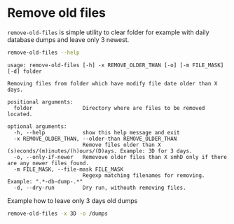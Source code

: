 # Remove old files

`remove-old-files` is simple utility to clear folder for example with daily database dumps and leave only 3 newest.

```bash
remove-old-files --help
```
```
usage: remove-old-files [-h] -x REMOVE_OLDER_THAN [-o] [-m FILE_MASK] [-d] folder

Removing files from folder which have modify file date older than X days.

positional arguments:
  folder                Directory where are files to be removed located.

optional arguments:
  -h, --help            show this help message and exit
  -x REMOVE_OLDER_THAN, --older-than REMOVE_OLDER_THAN
                        Remove files older than X (s)econds/(m)inutes/(h)ours/(D)ays. Example: 3D for 3 days.
  -o, --only-if-newer   Remevove older files than X smhD only if there are any newer files found.
  -m FILE_MASK, --file-mask FILE_MASK
                        Regexp matching filenames for removing. Example: ".*-db-dump-.*"
  -d, --dry-run         Dry run, withouth removing files.

```

Example how to leave only 3 days old dumps
```bash
remove-old-files -x 3D -o /dumps
```
